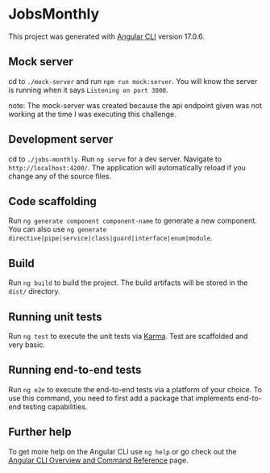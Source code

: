 # JobsMonthly

This project was generated with [Angular CLI](https://github.com/angular/angular-cli) version 17.0.6.

## Mock server

cd to `./mock-server` and run `npm run mock:server`. You will know the server is running when it says `Listening on port 3000`.

note: The mock-server was created because the api endpoint given was not working at the time I was executing this challenge.

## Development server

cd to `./jobs-monthly`. Run `ng serve` for a dev server. Navigate to `http://localhost:4200/`. The application will automatically reload if you change any of the source files.

## Code scaffolding

Run `ng generate component component-name` to generate a new component. You can also use `ng generate directive|pipe|service|class|guard|interface|enum|module`.

## Build

Run `ng build` to build the project. The build artifacts will be stored in the `dist/` directory.

## Running unit tests

Run `ng test` to execute the unit tests via [Karma](https://karma-runner.github.io). Test are scaffolded and very basic.

## Running end-to-end tests

Run `ng e2e` to execute the end-to-end tests via a platform of your choice. To use this command, you need to first add a package that implements end-to-end testing capabilities.

## Further help

To get more help on the Angular CLI use `ng help` or go check out the [Angular CLI Overview and Command Reference](https://angular.io/cli) page.
